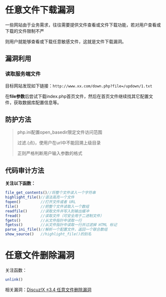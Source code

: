 # 任意文件下载漏洞

一些网站由于业务需求，往往需要提供文件查看或文件下载功能，若对用户查看或下载的文件限制不严

则用户就能够查看或下载任意敏感文件，这就是文件下载漏洞。 

## 漏洞利用

### 读取服务端文件

目标网站发现如下链接：`http://www.xx.com/down.php?file=/updown/1.txt`

在**file参数**后尝试下载index.php首页文件，然后在首页文件继续找其它配置文件，获取数据库配置信息等。

## 防护方法

> php.ini配置open_basedir限定文件访问范围
>
> 过滤.(点)，使用户在url中不能回溯上级目录
>
> 正则严格判断用户输入参数的格式

## 代码审计方法

**关注以下函数：**

```php
file_get_contents()//将整个文件读入一个字符串
highlight_file()//语法高亮一个文件
fopen()			//打开文件或者 URL
file()			//把整个文件读取入一个数组
readfile()		//读取文件并写入到输出缓冲
fread()			//读取文件（可安全用于二进制文件）
fgets()			//从文件指针中读取一行
fgetss()		//从文件指针中读取一行并过滤掉 HTML 标记
parse_ini_file()//解析一个配置文件，返回一个联合数组
show_source()	//highlight_file()的别名
```

# 任意文件删除漏洞

关注函数：

```php
unlink()
```

相关漏洞：[Discuz!X ≤3.4 任意文件删除漏洞](https://vulhub.org/#/environments/discuz/x3.4-arbitrary-file-deletion/)

